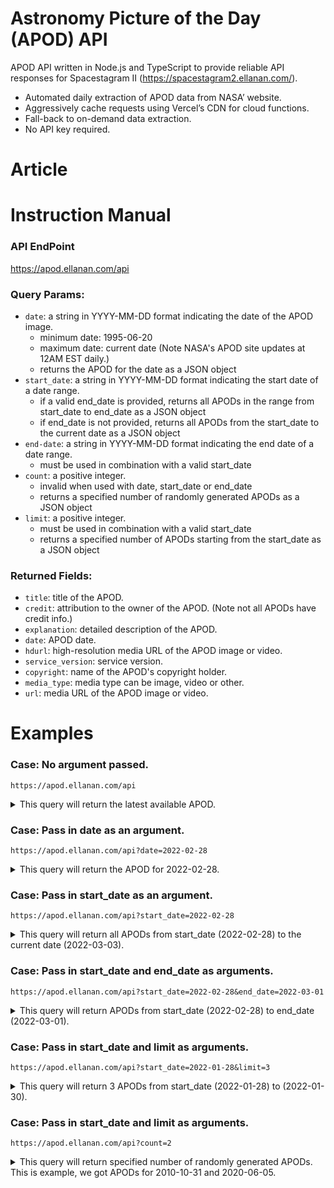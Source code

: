# Astronomy Picture of the Day (APOD) API

APOD API written in Node.js and TypeScript to provide reliable API responses for Spacestagram II (https://spacestagram2.ellanan.com/).

- Automated daily extraction of APOD data from NASA’ website.
- Aggressively cache requests using Vercel’s CDN for cloud functions.
- Fall-back to on-demand data extraction.
- No API key required.

# Article

# Instruction Manual

### API EndPoint

https://apod.ellanan.com/api

### Query Params:

- `date`: a string in YYYY-MM-DD format indicating the date of the APOD image.
  - minimum date: 1995-06-20
  - maximum date: current date (Note NASA's APOD site updates at 12AM EST daily.)
  - returns the APOD for the date as a JSON object
- `start_date`: a string in YYYY-MM-DD format indicating the start date of a date range.
  - if a valid end_date is provided, returns all APODs in the range from start_date to end_date as a JSON object
  - if end_date is not provided, returns all APODs from the start_date to the current date as a JSON object
- `end-date`: a string in YYYY-MM-DD format indicating the end date of a date range.
  - must be used in combination with a valid start_date
- `count`: a positive integer.
  - invalid when used with date, start_date or end_date
  - returns a specified number of randomly generated APODs as a JSON object
- `limit`: a positive integer.
  - must be used in combination with a valid start_date
  - returns a specified number of APODs starting from the start_date as a JSON object

### Returned Fields:

- `title`: title of the APOD.
- `credit`: attribution to the owner of the APOD. (Note not all APODs have credit info.)
- `explanation`: detailed description of the APOD.
- `date`: APOD date.
- `hdurl`: high-resolution media URL of the APOD image or video.
- `service_version`: service version.
- `copyright`: name of the APOD's copyright holder.
- `media_type`: media type can be image, video or other.
- `url`: media URL of the APOD image or video.

# Examples

### Case: No argument passed.

`https://apod.ellanan.com/api`

<details><summary>This query will return the latest available APOD.</summary>
<p>

```javascript
{
"title": "Spiral Galaxy NGC 2841",
"explanation": "A mere 46 million light-years distant, spiral galaxy NGC 2841 can be found in the northern constellation of Ursa Major. This deep view of the gorgeous island universe was captured during 32 clear nights in November, December 2021 and January 2022. It shows off a striking yellow nucleus, galactic disk, and faint outer regions. Dust lanes, small star-forming regions, and young star clusters are embedded in the patchy, tightly wound spiral arms. In contrast, many other spirals exhibit grand, sweeping arms with large star-forming regions. NGC 2841 has a diameter of over 150,000 light-years, even larger than our own Milky Way. X-ray images suggest that resulting winds and stellar explosions create plumes of hot gas extending into a halo around NGC 2841.",
"date": "2022-03-03",
"hdurl": "https://apod.nasa.gov/apod/image/2203/NGC2841_20220114_72H.jpg",
"service_version": "v1",
"copyright": "Vitali Pelenjow",
"media_type": "image",
"url": "https://apod.nasa.gov/apod/image/2203/NGC2841_20220114_72H_1024.jpg"
}
```

</p>
</details>

<p></p>

### Case: Pass in date as an argument.

`https://apod.ellanan.com/api?date=2022-02-28`

<details><summary>This query will return the APOD for 2022-02-28.</summary>
<p>

```javascript
{
"title": "Direct Projection: The Moon in My Hands",
"explanation": "You don't have to look through a telescope to know where it's pointing. Allowing the telescope to project its image onto a large surface can be useful because it dilutes the intense brightness of very bright sources. Such dilution is useful for looking at the Sun, for example during a solar eclipse. In the featured single-exposure image, though, it is a too-bright full moon that is projected. This February full moon occurred two weeks ago and is called the Snow Moon by some northern cultures. The projecting instrument is the main 62-centimeter telescope at the Saint-Véran Observatory high in the French Alps. Seeing a full moon directly is easier because it is not too bright, although you won't see this level of detail. Your next chance will occur on March 17.",
"date": "2022-02-28",
"hdurl": "https://apod.nasa.gov/apod/image/2202/MoonHands_Graphy_960.jpg",
"service_version": "v1",
"copyright": "Jeff Graphy",
"media_type": "image",
"url": "https://apod.nasa.gov/apod/image/2202/MoonHands_Graphy_960.jpg"
}
```

</p>
</details>

<p></p>

### Case: Pass in start_date as an argument.

`https://apod.ellanan.com/api?start_date=2022-02-28`

<details><summary>This query will return all APODs from start_date (2022-02-28) to the current date (2022-03-03).</summary>
<p>

```javascript
[
  {
    title: 'Direct Projection: The Moon in My Hands',
    explanation:
      "You don't have to look through a telescope to know where it's pointing. Allowing the telescope to project its image onto a large surface can be useful because it dilutes the intense brightness of very bright sources. Such dilution is useful for looking at the Sun, for example during a solar eclipse. In the featured single-exposure image, though, it is a too-bright full moon that is projected. This February full moon occurred two weeks ago and is called the Snow Moon by some northern cultures. The projecting instrument is the main 62-centimeter telescope at the Saint-Véran Observatory high in the French Alps. Seeing a full moon directly is easier because it is not too bright, although you won't see this level of detail. Your next chance will occur on March 17.",
    date: '2022-02-28',
    hdurl: 'https://apod.nasa.gov/apod/image/2202/MoonHands_Graphy_960.jpg',
    service_version: 'v1',
    copyright: 'Jeff Graphy',
    media_type: 'image',
    url: 'https://apod.nasa.gov/apod/image/2202/MoonHands_Graphy_960.jpg',
  },
  {
    title: 'Dueling Bands in the Night',
    explanation:
      'What are these two bands in the sky? The more commonly seen band is the one on the right and is the central band of our Milky Way galaxy. Our Sun orbits in the disk of this spiral galaxy, so that from inside, this disk appears as a band of comparable brightness all the way around the sky. The Milky Way band can also be seen all year -- if out away from city lights. The less commonly seem band, on the left, is zodiacal light -- sunlight reflected from dust orbiting the Sun in our Solar System. Zodiacal light is brightest near the Sun and so is best seen just before sunrise or just after sunset. On some evenings in the north, particularly during the months of March and April, this ribbon of zodiacal light can appear quite prominent after sunset. It was determined only this century that zodiacal dust was mostly expelled by comets that have passed near Jupiter. Only on certain times of the year will the two bands be seen side by side, in parts of the sky, like this. The featured image, including the Andromeda galaxy and a meteor, was captured in late January over a frozen lake in Kanding, Sichuan, China.',
    date: '2022-03-01',
    hdurl: 'https://apod.nasa.gov/apod/image/2203/DuelingBands_Dai_2000.jpg',
    service_version: 'v1',
    copyright: 'Jeff Dai (TWAN)',
    media_type: 'image',
    url: 'https://apod.nasa.gov/apod/image/2203/DuelingBands_Dai_960.jpg',
  },
  {
    title: 'Record Prominence Imaged by Solar Orbiter',
    credit: 'Solar Orbiter, EUI Team, ESA & NASA; h/t: Bum-Suk Yeom',
    explanation:
      "What's happened to our Sun? Last month, it produced the largest prominence ever imaged together with a complete solar disk. The record image, featured, was captured in ultraviolet light by the Sun-orbiting Solar Orbiter spacecraft. A quiescent solar prominence is a cloud of hot gas held above the Sun's surface by the Sun's magnetic field. This solar prominence was huge -- spanning a length rivaling the diameter of the Sun itself. Solar prominences may erupt unpredictably and expel hot gas into the Solar System via a Coronal Mass Ejection (CME). When a CME strikes the Earth and its magnetosphere, bright auroras may occur. This prominence did produce a CME, but it was directed well away from the Earth. Although surely related to the Sun's changing magnetic field, the energy mechanism that creates and sustains a solar prominence remains a topic of research.",
    date: '2022-03-02',
    hdurl:
      'https://apod.nasa.gov/apod/image/2203/SunEruption_SolarOrbiter_960.jpg',
    service_version: 'v1',
    media_type: 'image',
    url: 'https://apod.nasa.gov/apod/image/2203/SunEruption_SolarOrbiter_960.jpg',
  },
  {
    title: 'Spiral Galaxy NGC 2841',
    explanation:
      'A mere 46 million light-years distant, spiral galaxy NGC 2841 can be found in the northern constellation of Ursa Major. This deep view of the gorgeous island universe was captured during 32 clear nights in November, December 2021 and January 2022. It shows off a striking yellow nucleus, galactic disk, and faint outer regions. Dust lanes, small star-forming regions, and young star clusters are embedded in the patchy, tightly wound spiral arms. In contrast, many other spirals exhibit grand, sweeping arms with large star-forming regions. NGC 2841 has a diameter of over 150,000 light-years, even larger than our own Milky Way. X-ray images suggest that resulting winds and stellar explosions create plumes of hot gas extending into a halo around NGC 2841.',
    date: '2022-03-03',
    hdurl: 'https://apod.nasa.gov/apod/image/2203/NGC2841_20220114_72H.jpg',
    service_version: 'v1',
    copyright: 'Vitali Pelenjow',
    media_type: 'image',
    url: 'https://apod.nasa.gov/apod/image/2203/NGC2841_20220114_72H_1024.jpg',
  },
];
```

</p>
</details>

<p></p>

### Case: Pass in start_date and end_date as arguments.

`https://apod.ellanan.com/api?start_date=2022-02-28&end_date=2022-03-01`

<details><summary>This query will return APODs from start_date (2022-02-28) to end_date (2022-03-01).</summary>
<p>

```javascript
[
  {
    title: 'Direct Projection: The Moon in My Hands',
    explanation:
      "You don't have to look through a telescope to know where it's pointing. Allowing the telescope to project its image onto a large surface can be useful because it dilutes the intense brightness of very bright sources. Such dilution is useful for looking at the Sun, for example during a solar eclipse. In the featured single-exposure image, though, it is a too-bright full moon that is projected. This February full moon occurred two weeks ago and is called the Snow Moon by some northern cultures. The projecting instrument is the main 62-centimeter telescope at the Saint-Véran Observatory high in the French Alps. Seeing a full moon directly is easier because it is not too bright, although you won't see this level of detail. Your next chance will occur on March 17.",
    date: '2022-02-28',
    hdurl: 'https://apod.nasa.gov/apod/image/2202/MoonHands_Graphy_960.jpg',
    service_version: 'v1',
    copyright: 'Jeff Graphy',
    media_type: 'image',
    url: 'https://apod.nasa.gov/apod/image/2202/MoonHands_Graphy_960.jpg',
  },
  {
    title: 'Dueling Bands in the Night',
    explanation:
      'What are these two bands in the sky? The more commonly seen band is the one on the right and is the central band of our Milky Way galaxy. Our Sun orbits in the disk of this spiral galaxy, so that from inside, this disk appears as a band of comparable brightness all the way around the sky. The Milky Way band can also be seen all year -- if out away from city lights. The less commonly seem band, on the left, is zodiacal light -- sunlight reflected from dust orbiting the Sun in our Solar System. Zodiacal light is brightest near the Sun and so is best seen just before sunrise or just after sunset. On some evenings in the north, particularly during the months of March and April, this ribbon of zodiacal light can appear quite prominent after sunset. It was determined only this century that zodiacal dust was mostly expelled by comets that have passed near Jupiter. Only on certain times of the year will the two bands be seen side by side, in parts of the sky, like this. The featured image, including the Andromeda galaxy and a meteor, was captured in late January over a frozen lake in Kanding, Sichuan, China.',
    date: '2022-03-01',
    hdurl: 'https://apod.nasa.gov/apod/image/2203/DuelingBands_Dai_2000.jpg',
    service_version: 'v1',
    copyright: 'Jeff Dai (TWAN)',
    media_type: 'image',
    url: 'https://apod.nasa.gov/apod/image/2203/DuelingBands_Dai_960.jpg',
  },
];
```

</p>
</details>

<p></p>

### Case: Pass in start_date and limit as arguments.

`https://apod.ellanan.com/api?start_date=2022-01-28&limit=3`

<details><summary>This query will return 3 APODs from start_date (2022-01-28) to (2022-01-30).</summary>
<p>

```javascript
[
  {
    title: 'Western Moon, Eastern Sea',
    explanation:
      "The Mare Orientale, Latin for Eastern Sea, is one of the most striking large scale lunar features. The youngest of the large lunar impact basins it's very difficult to see from an earthbound perspective. Still, taken during a period of favorable tilt, or libration of the lunar nearside, the Eastern Sea can be found near top center in this sharp telescopic view, extremely foreshortened along the Moon's western edge. Formed by the impact of an asteroid over 3 billion years ago and nearly 1000 kilometers across, the impact basin's concentric circular features are ripples in the lunar crust. But they are a little easier to spot in more direct images of the region taken from lunar orbit. So why is the Eastern Sea at the Moon's western edge? The Mare Orientale lunar feature was named before 1961. That's when the convention labeling east and west on lunar maps was reversed.",
    date: '2022-01-28',
    hdurl:
      'https://apod.nasa.gov/apod/image/2201/Mare_Orientale_Nov_27_2021_TGlenn_fullsize.jpg',
    service_version: 'v1',
    copyright: 'Tom Glenn',
    media_type: 'image',
    url: 'https://apod.nasa.gov/apod/image/2201/Mare_Orientale_Nov_27_2021_TGlenn_1024.jpg',
  },
  {
    title: 'The Fornax Cluster of Galaxies',
    explanation:
      'Named for the southern constellation toward which most of its galaxies can be found, the Fornax Cluster is one of the closest clusters of galaxies. About 62 million light-years away, it is almost 20 times more distant than our neighboring Andromeda Galaxy, and only about 10 percent farther than the better known and more populated Virgo Galaxy Cluster. Seen across this two degree wide field-of-view, almost every yellowish splotch on the image is an elliptical galaxy in the Fornax cluster. Elliptical galaxies NGC 1399 and NGC 1404 are the dominant, bright cluster members toward the upper left (but not the spiky foreground stars). A standout barred spiral galaxy NGC 1365 is visible on the lower right as a prominent Fornax cluster member.',
    date: '2022-01-29',
    hdurl: 'https://apod.nasa.gov/apod/image/2201/FornaxC1_FB.jpg',
    service_version: 'v1',
    copyright: 'Marco Lorenzi, Angus Lau, Tommy Tse',
    media_type: 'image',
    url: 'https://apod.nasa.gov/apod/image/2201/FornaxC1_FB1024.jpg',
  },
  {
    title: 'A Solar Prominence from SOHO',
    credit: 'NASA, ESA, SOHO-EIT Consortium',
    explanation:
      'How can gas float above the Sun? Twisted magnetic fields arching from the solar surface can trap ionized gas, suspending it in huge looping structures. These majestic plasma arches are seen as prominences above the solar limb. In 1999, this dramatic and detailed image was recorded by the Extreme ultraviolet Image Telescope (EIT) on board the space-based SOHO observatory in the light emitted by ionized Helium. It shows hot plasma escaping into space as a fiery prominence breaks free from magnetic confinement a hundred thousand kilometers above the Sun. These awesome events bear watching as they can affect communications and power systems over 100 million kilometers away on planet Earth. In late 2020 our Sun passed the solar minimum of its 11-year cycle and is now showing increased surface activity.',
    date: '2022-01-30',
    hdurl: 'https://apod.nasa.gov/apod/image/2201/sunprom3_soho_2100.jpg',
    service_version: 'v1',
    media_type: 'image',
    url: 'https://apod.nasa.gov/apod/image/2201/sunprom3_soho_960.jpg',
  },
];
```

</p>
</details>

<p></p>

### Case: Pass in start_date and limit as arguments.

`https://apod.ellanan.com/api?count=2`

<details><summary>This query will return specified number of randomly generated APODs. This is example, we got APODs for 2010-10-31 and 2020-06-05. </summary>
<p>

```javascript
[
  {
    title: 'Halloween and the Ghost Head Nebula',
    credit:
      'Mohammad Heydari-Malayeri (Observatoire de Paris) et al., ESA, NASA',
    explanation:
      "Halloween's origin is ancient and astronomical. Since the fifth century BC, Halloween has been celebrated as a cross-quarter day, a day halfway between an equinox (equal day / equal night) and a solstice (minimum day / maximum night in the northern hemisphere). With a modern calendar, however, the real cross-quarter day will occur next week. Another cross-quarter day is Groundhog's Day. Halloween's modern celebration retains historic roots in dressing to scare away the spirits of the dead. Perhaps a fitting tribute to this ancient holiday is this view of the Ghost Head Nebula taken with the Hubble Space Telescope. Similar to the icon of a fictional ghost, NGC 2080 is actually a star forming region in the Large Magellanic Cloud, a satellite galaxy of our own Milky Way Galaxy. The Ghost Head Nebula spans about 50 light-years and is shown in representative colors.",
    date: '2010-10-31',
    hdurl: 'https://apod.nasa.gov/apod/image/1010/ngc2080_hst_big.jpg',
    service_version: 'v1',
    media_type: 'image',
    url: 'https://apod.nasa.gov/apod/image/1010/ngc2080_hst.jpg',
  },
  {
    title: 'Dragon over Central Park',
    explanation:
      "Still bathed in sunlight the International Space Station (ISS) arced through this Manhattan evening sky on May 30. Moving left to right, its bright trail was captured in this composite image with a series of 5 second long exposures. Stars left short trails and lights were reflected in still waters looking toward the north across the Central Park reservoir. Chasing the ISS in low Earth orbit the Crew Dragon spacecraft dubbed Endeavour also left a trail through that urban night. Seen about 6 hours after its launch the spacecraft's faint trail appears above the ISS, shown in the inset just as the two approached the bank of clouds at the right. Dragon Endeavour docked successfully with the ISS about nineteen hours after reaching orbit.",
    date: '2020-06-05',
    hdurl:
      'https://apod.nasa.gov/apod/image/2006/SHonda_ISS-Dragon-NY-0530.jpg',
    service_version: 'v1',
    copyright: 'Stan Honda',
    media_type: 'image',
    url: 'https://apod.nasa.gov/apod/image/2006/SHonda_ISS-Dragon-NY-0530_1024.jpg',
  },
];
```

</p>
</details>

